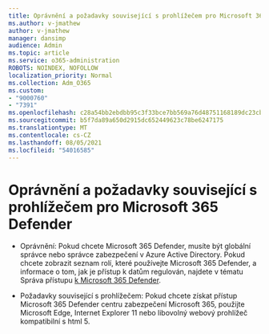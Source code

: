 ```yaml
---
title: Oprávnění a požadavky související s prohlížečem pro Microsoft 365 Defender
ms.author: v-jmathew
author: v-jmathew
manager: dansimp
audience: Admin
ms.topic: article
ms.service: o365-administration
ROBOTS: NOINDEX, NOFOLLOW
localization_priority: Normal
ms.collection: Adm_O365
ms.custom:
- "9000760"
- "7391"
ms.openlocfilehash: c28a54bb2ebdbb95c3f33bce7bb569a76d48751168189dc23cbc37390d95613f
ms.sourcegitcommit: b5f7da89a650d2915dc652449623c78be6247175
ms.translationtype: MT
ms.contentlocale: cs-CZ
ms.lasthandoff: 08/05/2021
ms.locfileid: "54016585"
---
```

# <a name="permissions-and-browser-related-requirements-for-microsoft-365-defender"></a>Oprávnění a požadavky související s prohlížečem pro Microsoft 365 Defender

- Oprávnění: Pokud chcete Microsoft 365 Defender, musíte být globální správce nebo správce zabezpečení v Azure Active Directory. Pokud chcete zobrazit seznam rolí, které používejte Microsoft 365 Defender, a informace o tom, jak je přístup k datům regulován, najdete v tématu Správa přístupu [k Microsoft 365 Defender](https://go.microsoft.com/fwlink/?linkid=2143626).

- Požadavky související s prohlížečem: Pokud chcete získat přístup Microsoft 365 Defender centru zabezpečení Microsoft 365, použijte Microsoft Edge, Internet Explorer 11 nebo libovolný webový prohlížeč kompatibilní s html 5.

